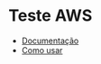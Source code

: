# Teste AWS

- [Documentação](https://github.com/therealcarneiro/teste-radiomemory/wiki)
- [Como usar](https://github.com/therealcarneiro/teste-radiomemory/wiki/Como-Usar)
